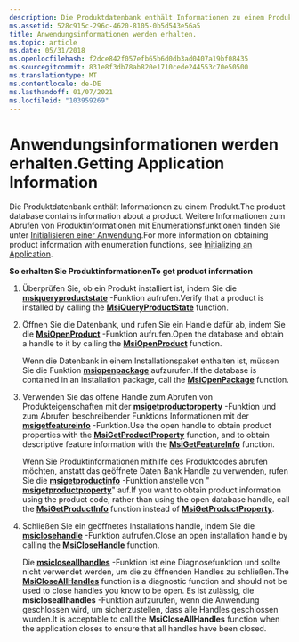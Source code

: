 ```yaml
---
description: Die Produktdatenbank enthält Informationen zu einem Produkt. Weitere Informationen zum Abrufen von Produktinformationen mit Enumerationsfunktionen finden Sie unter Initialisieren einer Anwendung.
ms.assetid: 528c915c-296c-4620-8105-0b5d543e56a5
title: Anwendungsinformationen werden erhalten.
ms.topic: article
ms.date: 05/31/2018
ms.openlocfilehash: f2dce842f057efb65b6d0db3ad0407a19bf08435
ms.sourcegitcommit: 831e8f3db78ab820e1710cede244553c70e50500
ms.translationtype: MT
ms.contentlocale: de-DE
ms.lasthandoff: 01/07/2021
ms.locfileid: "103959269"
---
```

# <a name="getting-application-information"></a><span data-ttu-id="e2006-104">Anwendungsinformationen werden erhalten.</span><span class="sxs-lookup"><span data-stu-id="e2006-104">Getting Application Information</span></span>

<span data-ttu-id="e2006-105">Die Produktdatenbank enthält Informationen zu einem Produkt.</span><span class="sxs-lookup"><span data-stu-id="e2006-105">The product database contains information about a product.</span></span> <span data-ttu-id="e2006-106">Weitere Informationen zum Abrufen von Produktinformationen mit Enumerationsfunktionen finden Sie unter [Initialisieren einer Anwendung](initializing-an-application.md).</span><span class="sxs-lookup"><span data-stu-id="e2006-106">For more information on obtaining product information with enumeration functions, see [Initializing an Application](initializing-an-application.md).</span></span>

<span data-ttu-id="e2006-107">**So erhalten Sie Produktinformationen**</span><span class="sxs-lookup"><span data-stu-id="e2006-107">**To get product information**</span></span>

1.  <span data-ttu-id="e2006-108">Überprüfen Sie, ob ein Produkt installiert ist, indem Sie die [**msiqueryproductstate**](/windows/desktop/api/Msi/nf-msi-msiqueryproductstatea) -Funktion aufrufen.</span><span class="sxs-lookup"><span data-stu-id="e2006-108">Verify that a product is installed by calling the [**MsiQueryProductState**](/windows/desktop/api/Msi/nf-msi-msiqueryproductstatea) function.</span></span>
2.  <span data-ttu-id="e2006-109">Öffnen Sie die Datenbank, und rufen Sie ein Handle dafür ab, indem Sie die [**MsiOpenProduct**](/windows/desktop/api/Msi/nf-msi-msiopenproducta) -Funktion aufrufen.</span><span class="sxs-lookup"><span data-stu-id="e2006-109">Open the database and obtain a handle to it by calling the [**MsiOpenProduct**](/windows/desktop/api/Msi/nf-msi-msiopenproducta) function.</span></span>

    <span data-ttu-id="e2006-110">Wenn die Datenbank in einem Installationspaket enthalten ist, müssen Sie die Funktion [**msiopenpackage**](/windows/desktop/api/Msi/nf-msi-msiopenpackagea) aufzurufen.</span><span class="sxs-lookup"><span data-stu-id="e2006-110">If the database is contained in an installation package, call the [**MsiOpenPackage**](/windows/desktop/api/Msi/nf-msi-msiopenpackagea) function.</span></span>

3.  <span data-ttu-id="e2006-111">Verwenden Sie das offene Handle zum Abrufen von Produkteigenschaften mit der [**msigetproductproperty**](/windows/desktop/api/Msi/nf-msi-msigetproductpropertya) -Funktion und zum Abrufen beschreibender Funktions Informationen mit der [**msigetfeatureinfo**](/windows/desktop/api/Msi/nf-msi-msigetfeatureinfoa) -Funktion.</span><span class="sxs-lookup"><span data-stu-id="e2006-111">Use the open handle to obtain product properties with the [**MsiGetProductProperty**](/windows/desktop/api/Msi/nf-msi-msigetproductpropertya) function, and to obtain descriptive feature information with the [**MsiGetFeatureInfo**](/windows/desktop/api/Msi/nf-msi-msigetfeatureinfoa) function.</span></span>

    <span data-ttu-id="e2006-112">Wenn Sie Produktinformationen mithilfe des Produktcodes abrufen möchten, anstatt das geöffnete Daten Bank Handle zu verwenden, rufen Sie die [**msigetproductinfo**](/windows/desktop/api/Msi/nf-msi-msigetproductinfoa) -Funktion anstelle von " [**msigetproductproperty**](/windows/desktop/api/Msi/nf-msi-msigetproductpropertya)" auf.</span><span class="sxs-lookup"><span data-stu-id="e2006-112">If you want to obtain product information using the product code, rather than using the open database handle, call the [**MsiGetProductInfo**](/windows/desktop/api/Msi/nf-msi-msigetproductinfoa) function instead of [**MsiGetProductProperty**](/windows/desktop/api/Msi/nf-msi-msigetproductpropertya).</span></span>

4.  <span data-ttu-id="e2006-113">Schließen Sie ein geöffnetes Installations handle, indem Sie die [**msiclosehandle**](/windows/desktop/api/Msi/nf-msi-msiclosehandle) -Funktion aufrufen.</span><span class="sxs-lookup"><span data-stu-id="e2006-113">Close an open installation handle by calling the [**MsiCloseHandle**](/windows/desktop/api/Msi/nf-msi-msiclosehandle) function.</span></span>

    <span data-ttu-id="e2006-114">Die [**msicloseallhandles**](/windows/desktop/api/Msi/nf-msi-msicloseallhandles) -Funktion ist eine Diagnosefunktion und sollte nicht verwendet werden, um die zu öffnenden Handles zu schließen.</span><span class="sxs-lookup"><span data-stu-id="e2006-114">The [**MsiCloseAllHandles**](/windows/desktop/api/Msi/nf-msi-msicloseallhandles) function is a diagnostic function and should not be used to close handles you know to be open.</span></span> <span data-ttu-id="e2006-115">Es ist zulässig, die **msicloseallhandles** -Funktion aufzurufen, wenn die Anwendung geschlossen wird, um sicherzustellen, dass alle Handles geschlossen wurden.</span><span class="sxs-lookup"><span data-stu-id="e2006-115">It is acceptable to call the **MsiCloseAllHandles** function when the application closes to ensure that all handles have been closed.</span></span>

 

 



